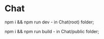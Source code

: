 # Chat
npm i && npm run dev - in Chat(root) folder;

npm i && npm run build - in Chat/public folder;

